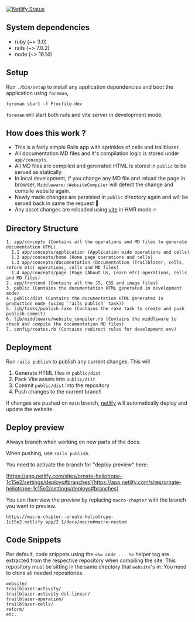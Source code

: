 [![Netlify Status](https://api.netlify.com/api/v1/badges/1216fc0b-4635-40d4-8168-aa76e7a1fabd/deploy-status)](https://app.netlify.com/sites/ornate-heliotrope-1c15e2/deploys)

## System dependencies

- ruby (~> 3.0)
- rails (~> 7.0.2)
- node (~> 16.14)

## Setup

Run `./bin/setup` to install any application dependencies and boot the application using `foreman`,

```
foreman start -f Procfile.dev
```

`foreman` will start both rails and vite server in development mode.

## How does this work ?

- This is a fairly simple Rails app with sprinkles of cells and trailblazer.
- All documentation MD files and it's compilation logic is stored under `app/concepts`.
- All MD files are compiled and generated HTML is stored in `public` to be served as statically.
- In local development, if you change any MD file and reload the page in browser, `Middleware::WebsiteCompiler` will detect the change and compile website again.
- Newly made changes are persisted in `public` directory again and will be served back in same the request :tada:
- Any asset changes are reloaded using [vite](https://vitejs.dev/) in HMR mode :fire:

## Directory Structure

```
1. app/concepts (Contains all the operations and MD files to generate documentation HTML)
  1.1 app/concepts/application (Application wide operations and cells)
  1.2 app/concepts/home (Home page operations and cells)
  1.3 app/concepts/documentation (Documentation (Trailblazer, cells, reform etc) operations, cells and MD files)
  1.4 app/concepts/page (Page (About Us, Learn etc) operations, cells and MD files)
2. app/frontend (Contains all the JS, CSS and image files)
3. public (Contains the documentation HTML generated in development mode)
4. public/dist (Contains the documentation HTML generated in production mode (using `rails publish` task))
5. lib/tasks/publish.rake (Contains the rake task to create and push publish commit)
6. lib/middleware/website_compiler.rb (Contains the middleware to check and compile the documentation MD files)
7. config/routes.rb (Contains redirect rules for development env)
```

## Deployment

Run `rails publish` to publish any current changes. This will

  1. Generate HTML files in `public/dist`
  2. Pack Vite assets into `public/dist`
  3. Commit `public/dist` into the repository
  4. Push changes to the current branch

If changes are pushed on `main` branch, [netlify](https://netlify.com/) will automatically deploy and update the website.

## Deploy preview

Always branch when working on new parts of the docs.

When pushing, use `rails publish`.

You need to activate the branch for "deploy preview" here:

[https://app.netlify.com/sites/ornate-heliotrope-1c15e2/settings/deploys#branches](https://app.netlify.com/sites/ornate-heliotrope-1c15e2/settings/deploys#branches)

You can then view the preview by replacing `macro-chapter` with the branch you want to preview.

```
https://macro-chapter--ornate-heliotrope-1c15e2.netlify.app/2.1/docs/macro#macro-nested
```

## Code Snippets

Per default, code snippets using the `<%= code ... %>` helper tag are extracted from the respective repository when compiling the site. This repository must be sitting in the same directory that `website`'s in. You need to clone all needed repositories.

```
website/
trailblazer-activity/
trailblazer-activity-dsl-linear/
trailblazer-operation/
trailblazer-cells/
reform/
etc.
```
